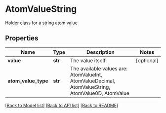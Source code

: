 # AtomValueString

Holder class for a string atom value

## Properties
Name | Type | Description | Notes
------------ | ------------- | ------------- | -------------
**value** | **str** | The value itself | [optional] 
**atom_value_type** | **str** | The available values are: AtomValueInt, AtomValueDecimal, AtomValueString, AtomValue0D, AtomValue | 

[[Back to Model list]](../README.md#documentation-for-models) [[Back to API list]](../README.md#documentation-for-api-endpoints) [[Back to README]](../README.md)


